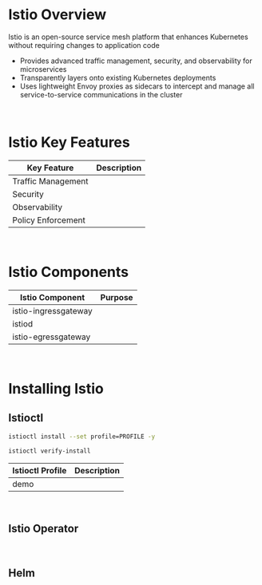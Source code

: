 # Istio Overview

Istio is an open-source service mesh platform that enhances Kubernetes without requiring changes to application code

* Provides advanced traffic management, security, and observability for microservices
* Transparently layers onto existing Kubernetes deployments
* Uses lightweight Envoy proxies as sidecars to intercept and manage all service-to-service communications in the cluster

<br>

# Istio Key Features

| Key Feature | Description |
| --- | --- |
| Traffic Management | |
| Security | |
| Observability | |
| Policy Enforcement | |

<br>

# Istio Components

| Istio Component | Purpose |
| --- | --- |
| istio-ingressgateway | |
| istiod | |
| istio-egressgateway | |

<br>

# Installing Istio

## Istioctl

```Bash
istioctl install --set profile=PROFILE -y

istioctl verify-install
```

| Istioctl Profile | Description |
| --- | --- |
| demo | |

<br>

## Istio Operator

<br>

## Helm

